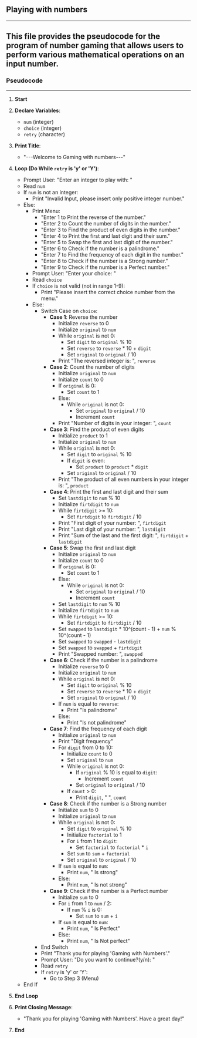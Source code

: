 ## Playing with numbers
---
This file provides the pseudocode for the program of number gaming that allows users to perform various mathematical operations on an input number.
---
### Pseudocode
--- 
1. **Start**
2. **Declare Variables**:
    - `num` (integer)
    - `choice` (integer)
    - `retry` (character)

3. **Print Title**: 
    - "---Welcome to Gaming with numbers---"

4. **Loop (Do While `retry` is 'y' or 'Y')**:
    - Prompt User: "Enter an integer to play with: "
    - Read `num`
    - If `num` is not an integer:
        - Print "Invalid Input, please insert only positive integer number."
    - Else:
        - Print Menu:
            - "Enter 1 to Print the reverse of the number."
            - "Enter 2 to Count the number of digits in the number."
            - "Enter 3 to Find the product of even digits in the number."
            - "Enter 4 to Print the first and last digit and their sum."
            - "Enter 5 to Swap the first and last digit of the number."
            - "Enter 6 to Check if the number is a palindrome."
            - "Enter 7 to Find the frequency of each digit in the number."
            - "Enter 8 to Check if the number is a Strong number."
            - "Enter 9 to Check if the number is a Perfect number."
        - Prompt User: "Enter your choice: "
        - Read `choice`
        - If `choice` is not valid (not in range 1-9):
            - Print "Please insert the correct choice number from the menu."
        - Else:
            - Switch Case on `choice`:
                - **Case 1**: Reverse the number
                    - Initialize `reverse` to 0
                    - Initialize `original` to `num`
                    - While `original` is not 0:
                        - Set `digit` to `original` % 10
                        - Set `reverse` to `reverse` * 10 + `digit`
                        - Set `original` to `original` / 10
                    - Print "The reversed integer is: ", `reverse`
                - **Case 2**: Count the number of digits
                    - Initialize `original` to `num`
                    - Initialize `count` to 0
                    - If `original` is 0:
                        - Set `count` to 1
                    - Else:
                        - While `original` is not 0:
                            - Set `original` to `original` / 10
                            - Increment `count`
                    - Print "Number of digits in your integer: ", `count`
                - **Case 3**: Find the product of even digits
                    - Initialize `product` to 1
                    - Initialize `original` to `num`
                    - While `original` is not 0:
                        - Set `digit` to `original` % 10
                        - If `digit` is even:
                            - Set `product` to `product` * `digit`
                        - Set `original` to `original` / 10
                    - Print "The product of all even numbers in your integer is: ", `product`
                - **Case 4**: Print the first and last digit and their sum
                    - Set `lastdigit` to `num` % 10
                    - Initialize `firtdigit` to `num`
                    - While `firtdigit` >= 10:
                        - Set `firtdigit` to `firtdigit` / 10
                    - Print "First digit of your number: ", `firtdigit`
                    - Print "Last digit of your number: ", `lastdigit`
                    - Print "Sum of the last and the first digit: ", `firtdigit` + `lastdigit`
                - **Case 5**: Swap the first and last digit
                    - Initialize `original` to `num`
                    - Initialize `count` to 0
                    - If `original` is 0:
                        - Set `count` to 1
                    - Else:
                        - While `original` is not 0:
                            - Set `original` to `original` / 10
                            - Increment `count`
                    - Set `lastdigit` to `num` % 10
                    - Initialize `firtdigit` to `num`
                    - While `firtdigit` >= 10:
                        - Set `firtdigit` to `firtdigit` / 10
                    - Set `swapped` to `lastdigit` * 10^(count - 1) + `num` % 10^(count - 1)
                    - Set `swapped` to `swapped` - `lastdigit`
                    - Set `swapped` to `swapped` + `firtdigit`
                    - Print "Swapped number: ", `swapped`
                - **Case 6**: Check if the number is a palindrome
                    - Initialize `reverse` to 0
                    - Initialize `original` to `num`
                    - While `original` is not 0:
                        - Set `digit` to `original` % 10
                        - Set `reverse` to `reverse` * 10 + `digit`
                        - Set `original` to `original` / 10
                    - If `num` is equal to `reverse`:
                        - Print "Is palindrome"
                    - Else:
                        - Print "Is not palindrome"
                - **Case 7**: Find the frequency of each digit
                    - Initialize `original` to `num`
                    - Print "Digit      frequency"
                    - For `digit` from 0 to 10:
                        - Initialize `count` to 0
                        - Set `original` to `num`
                        - While `original` is not 0:
                            - If `original` % 10 is equal to `digit`:
                                - Increment `count`
                            - Set `original` to `original` / 10
                        - If `count` > 0:
                            - Print `digit`, "           ", `count`
                - **Case 8**: Check if the number is a Strong number
                    - Initialize `sum` to 0
                    - Initialize `original` to `num`
                    - While `original` is not 0:
                        - Set `digit` to `original` % 10
                        - Initialize `factorial` to 1
                        - For `i` from 1 to `digit`:
                            - Set `factorial` to `factorial` * `i`
                        - Set `sum` to `sum` + `factorial`
                        - Set `original` to `original` / 10
                    - If `sum` is equal to `num`:
                        - Print `num`, " Is strong"
                    - Else:
                        - Print `num`, " Is not strong"
                - **Case 9**: Check if the number is a Perfect number
                    - Initialize `sum` to 0
                    - For `i` from 1 to `num` / 2:
                        - If `num` % `i` is 0:
                            - Set `sum` to `sum` + `i`
                    - If `sum` is equal to `num`:
                        - Print `num`, " Is Perfect"
                    - Else:
                        - Print `num`, " Is Not perfect"
            - End Switch
            - Print "Thank you for playing 'Gaming with Numbers'."
            - Prompt User: "Do you want to continue?(y/n): "
            - Read `retry`
            - If `retry` is 'y' or 'Y':
                - Go to Step 3 (Menu)
    - End If
5. **End Loop**

6. **Print Closing Message**:
    - "Thank you for playing 'Gaming with Numbers'. Have a great day!"

7. **End**
